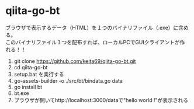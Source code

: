 # qiita-go-bt
ブラウザで表示するデータ（HTML）を１つのバイナリファイル（.exe）に含める。  
このバイナリファイル１つを配布すれば、ローカルPCでGUIクライアントが作れる！！

1. git clone https://github.com/keita69/qiita-go-bt.git
2. cd qiita-go-bt
3. setup.bat を実行する
4. go-assets-builder -o ./src/bt/bindata.go data
5. go install bt
6. bt.exe
7. ブラウザが開いてhttp://localhost:3000/dataで"hello world !"が表示される